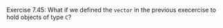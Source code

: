 Exercise 7.45: What if we defined the ```vector``` in the previous execercise to
hold objects of type ```C```?